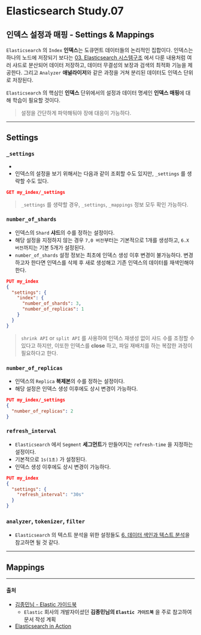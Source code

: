 # Elasticsearch Study.07

## 인덱스 설정과 매핑 - Settings & Mappings

`Elasticsearch` 의 `Index` **인덱스**는 도큐먼트 데이터들의 논리적인 집합이다. 
인덱스는 하나의 노드에 저장되기 보다는 [03. Elasticsearch 시스템구조](./03_study_es.md) 에서 다룬 내용처럼
여러 샤드로 분산되어 데이터 저장하고, 데이터 무결성의 보장과 검색의 최적화 기능을 제공한다.
그리고 `Analyzer` **애널라이저**와 같은 과정을 거쳐 분리된 데이터도 인덱스 단위로 저장된다.

`Elasticsearch` 의 핵심인 **인덱스** 단위에서의 설정과 데이터 명세인 **인덱스 매핑**에 대해 학습이 필요할 것이다.

> 설정을 간단하게 파악해둬야 장애 대응이 가능하다.

---

## Settings

### `_settings`
- 
- 인덱스의 설정을 보기 위해서는 다음과 같이 조회할 수도 있지만, `_settings` 를 생략할 수도 있다.

```json lines
GET my_index/_settings
```

> `_settings` 를 생략할 경우, `_settings`, `_mappings` 정보 모두 확인 가능하다.

### `number_of_shards`

- 인덱스의 `Shard` **샤드**의 수를 정하는 설정이다.
- 해당 설정을 지정하지 않는 경우 `7,0 버전`부터는 기본적으로 1개를 생성하고, `6.X 버전`까지는 기본 5개가 설정된다.
- `number_of_shards` 설정 정보는 최초에 인덱스 생성 이후 변경이 불가능하다. 변경하고자 한다면 인덱스를 삭제 후 새로 생성해고 기존 인덱스의 데이터를 재색인해야 한다.

```json lines
PUT my_index
{
  "settings": {
    "index": {
      "number_of_shards": 3,
      "number_of_replicas": 1
    }
  }
}
```

> `shrink API` or `split API` 를 사용하여 인덱스 재생성 없이 샤드 수를 조정할 수 있다고 하지만, 이또한 인덱스를 **close** 하고, 파일 재배치를 하는 복잡한 과정이 필요하다고 한다.

### `number_of_replicas`

- 인덱스의 `Replica` **복제본**의 수를 정하는 설정이다.
- 해당 설정은 인덱스 생성 이후에도 상시 변경이 가능하다.

```json lines
PUT my_index/_settings
{
  "number_of_replicas": 2
}
```

### `refresh_interval`

- `Elasticsearch` 에서 `Segment` **세그먼트**가 만들어지는 `refresh-time` 을 지정하는 설정이다.
- 기본적으로 `1s(1초)` 가 설정된다.
- 인덱스 생성 이후에도 상시 변경이 가능하다.

```json lines
PUT my_index
{
  "settings": {
    "refresh_interval": "30s"
  }
}
```

### `analyzer`, `tokenizer`, `filter`

- `Elasticsearch` 의 텍스트 분석을 위한 설정들도 [6. 데이터 색인과 텍스트 분석](./06_study_es_01.md)을 참고하면 될 것 같다.

---

## Mappings



---

#### 출처
- [김종민님 - Elastic 가이드북](https://esbook.kimjmin.net/)
    - `Elastic` 회사의 개발자이셨던 **김종민님의 `Elastic 가이드북`** 을 주로 참고하여 문서 작성 계획
- [Elasticsearch in Action](https://www.manning.com/books/elasticsearch-in-action)
